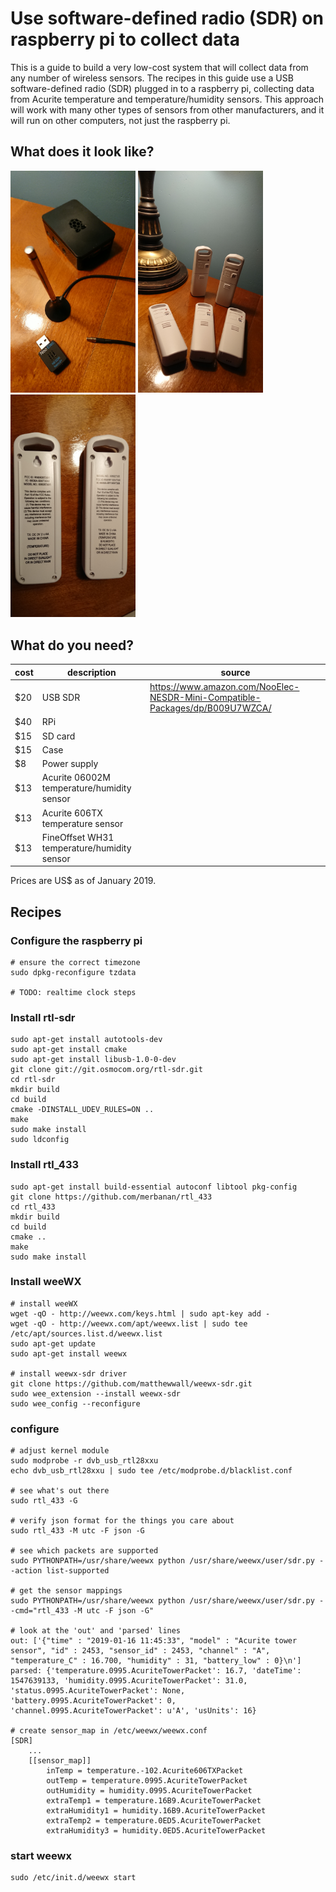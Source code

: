 # Use software-defined radio (SDR) on raspberry pi to collect data

This is a guide to build a very low-cost system that will collect data from any number of wireless sensors.  The recipes in this guide use a USB software-defined radio (SDR) plugged in to a raspberry pi, collecting data from Acurite temperature and temperature/humidity sensors.  This approach will work with many other types of sensors from other manufacturers, and it will run on other computers, not just the raspberry pi.

## What does it look like?

<img src="sdr-rpi-recipe/sdr-and-rpi.png" width="200">
<img src="sdr-rpi-recipe/sensors.png" width="200">
<img src="sdr-rpi-recipe/sensor-model-info.png" width="200">

## What do you need?

| cost | description | source |
|---|---|---|
| $20 | USB SDR | https://www.amazon.com/NooElec-NESDR-Mini-Compatible-Packages/dp/B009U7WZCA/ |
| $40 | RPi | |
| $15 | SD card | |
| $15 | Case | |
| $8 | Power supply | |
| $13 | Acurite 06002M temperature/humidity sensor | |
| $13 | Acurite 606TX temperature sensor | |
| $13 | FineOffset WH31 temperature/humidity sensor | |

Prices are US$ as of January 2019.

## Recipes

### Configure the raspberry pi

```
# ensure the correct timezone
sudo dpkg-reconfigure tzdata

# TODO: realtime clock steps
```

### Install rtl-sdr
```
sudo apt-get install autotools-dev
sudo apt-get install cmake
sudo apt-get install libusb-1.0-0-dev
git clone git://git.osmocom.org/rtl-sdr.git
cd rtl-sdr
mkdir build
cd build
cmake -DINSTALL_UDEV_RULES=ON ..
make
sudo make install
sudo ldconfig
```

### Install rtl_433

```
sudo apt-get install build-essential autoconf libtool pkg-config
git clone https://github.com/merbanan/rtl_433
cd rtl_433
mkdir build
cd build
cmake ..
make
sudo make install
```

### Install weeWX
```
# install weeWX
wget -qO - http://weewx.com/keys.html | sudo apt-key add -
wget -qO - http://weewx.com/apt/weewx.list | sudo tee /etc/apt/sources.list.d/weewx.list
sudo apt-get update
sudo apt-get install weewx

# install weewx-sdr driver
git clone https://github.com/matthewwall/weewx-sdr.git
sudo wee_extension --install weewx-sdr
sudo wee_config --reconfigure
```

### configure
```
# adjust kernel module
sudo modprobe -r dvb_usb_rtl28xxu
echo dvb_usb_rtl28xxu | sudo tee /etc/modprobe.d/blacklist.conf

# see what's out there
sudo rtl_433 -G

# verify json format for the things you care about
sudo rtl_433 -M utc -F json -G

# see which packets are supported
sudo PYTHONPATH=/usr/share/weewx python /usr/share/weewx/user/sdr.py --action list-supported

# get the sensor mappings
sudo PYTHONPATH=/usr/share/weewx python /usr/share/weewx/user/sdr.py --cmd="rtl_433 -M utc -F json -G"

# look at the 'out' and 'parsed' lines
out: ['{"time" : "2019-01-16 11:45:33", "model" : "Acurite tower sensor", "id" : 2453, "sensor_id" : 2453, "channel" : "A", "temperature_C" : 16.700, "humidity" : 31, "battery_low" : 0}\n']
parsed: {'temperature.0995.AcuriteTowerPacket': 16.7, 'dateTime': 1547639133, 'humidity.0995.AcuriteTowerPacket': 31.0, 'status.0995.AcuriteTowerPacket': None, 'battery.0995.AcuriteTowerPacket': 0, 'channel.0995.AcuriteTowerPacket': u'A', 'usUnits': 16}

# create sensor_map in /etc/weewx/weewx.conf
[SDR]
    ...
    [[sensor_map]]
        inTemp = temperature.-102.Acurite606TXPacket
        outTemp = temperature.0995.AcuriteTowerPacket
        outHumidity = humidity.0995.AcuriteTowerPacket
        extraTemp1 = temperature.16B9.AcuriteTowerPacket
        extraHumidity1 = humidity.16B9.AcuriteTowerPacket
        extraTemp2 = temperature.0ED5.AcuriteTowerPacket
        extraHumidity3 = humidity.0ED5.AcuriteTowerPacket
```

### start weewx
```
sudo /etc/init.d/weewx start
```
